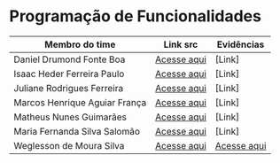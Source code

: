 # Programação de Funcionalidades

| Membro do time                | Link src                                                                                                                                                                                  | Evidências                                  |
| ----------------------------- | ----------------------------------------------------------------------------------------------------------------------------------------------------------------------------------------- | ------------------------------------------- |
| Daniel Drumond Fonte Boa      | [Acesse aqui](link)                                                                                                                                                                       | [Link]                                      |
| Isaac Heder Ferreira Paulo    | [Acesse aqui](link)                                                                                                                                                                       | [Link]                                      |
| Juliane Rodrigues Ferreira    | [Acesse aqui](link)                                                                                                                                                                       | [Link]                                      |
| Marcos Henrique Aguiar França | [Acesse aqui](link)                                                                                                                                                                       | [Link]                                      |
| Matheus Nunes Guimarães       | [Acesse aqui](link)                                                                                                                                                                       | [Link]                                      |
| Maria Fernanda Silva Salomão  | [Acesse aqui](link)                                                                                                                                                                       | [Link]                                      |
| Weglesson de Moura Silva      | [Acesse aqui](https://github.com/ICEI-PUC-Minas-PMV-ADS/pmv-ads-2024-1-e3-proj-mov-t1-time-5-planner-viagem/blob/1f40ae3b9239b4e3ea67bfe41af256b81c0aad02/src/weglesson/WeglessonProject) | [Acesse aqui](https://youtu.be/74XHptVfHRQ) |

